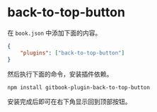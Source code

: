# back-to-top-button

在 `book.json` 中添加下面的内容。

```json
{
    "plugins": ["back-to-top-button"]
}
```

然后执行下面的命令，安装插件依赖。

```
npm install gitbook-plugin-back-to-top-button
```

安装完成后即可在右下角显示回到顶部按钮。